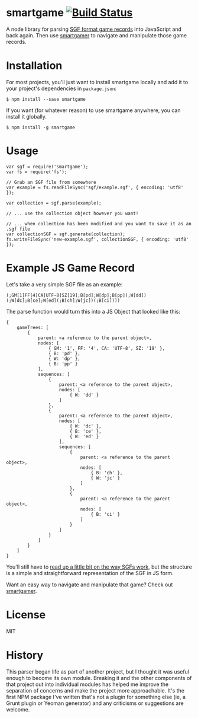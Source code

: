 # smartgame [![Build Status](https://api.travis-ci.org/neagle/smartgame.svg?branch=master)](https://travis-ci.org/neagle/smartgame)

A node library for parsing [SGF format game records](http://www.red-bean.com/sgf/index.html) into JavaScript and back again. Then use [smartgamer](https://www.npmjs.com/package/smartgamer) to navigate and manipulate those game records.

Installation
============

For most projects, you'll just want to install smartgame locally and add it to your project's dependencies in `package.json`:

```
$ npm install --save smartgame
```

If you want (for whatever reason) to use smartgame anywhere, you can install it globally.

```
$ npm install -g smartgame
```

Usage
=====

	var sgf = require('smartgame');
	var fs = require('fs');

	// Grab an SGF file from somewhere
	var example = fs.readFileSync('sgf/example.sgf', { encoding: 'utf8' });

	var collection = sgf.parse(example);

	// ... use the collection object however you want!

	// ... when collection has been modified and you want to save it as an .sgf file
	var collectionSGF = sgf.generate(collection);
	fs.writeFileSync('new-example.sgf', collectionSGF, { encoding: 'utf8' });

Example JS Game Record
======================

Let's take a very simple SGF file as an example:

	(;GM[1]FF[4]CA[UTF-8]SZ[19];B[pd];W[dp];B[pp](;W[dd])(;W[dc];B[ce];W[ed](;B[ch];W[jc])(;B[ci])))

The parse function would turn this into a JS Object that looked like this:

	{
		gameTrees: [
			{
				parent: <a reference to the parent object>,
				nodes: [
					{ GM: '1', FF: '4', CA: 'UTF-8', SZ: '19' },
					{ B: 'pd' },
					{ W: 'dp' },
					{ B: 'pp' }
				],
				sequences: [
					{
						parent: <a reference to the parent object>,
						nodes: [
							{ W: 'dd' }
						]
					},
					{
						parent: <a reference to the parent object>,
						nodes: [
							{ W: 'dc' },
							{ B: 'ce' },
							{ W: 'ed' }
						],
						sequences: [
							{
								parent: <a reference to the parent object>,
								nodes: [
									{ B: 'ch' },
									{ W: 'jc' }
								]
							},
							{
								parent: <a reference to the parent object>,
								nodes: [
									{ B: 'ci' }
								]
							}
						]
					}
				]
			}
		]
	}

You'll still have to [read up a little bit on the way SGFs work](http://www.red-bean.com/sgf/index.html), but the structure is a simple and straightforward representation of the SGF in JS form.

Want an easy way to navigate and manipulate that game? Check out [smartgamer](https://www.npmjs.com/package/smartgamer).

License
=======

MIT

History
=======

This parser began life as part of another project, but I thought it was useful enough to become its own module. Breaking it and the other components of that project out into individual modules has helped me improve the separation of concerns and make the project more approachable. It's the first NPM package I've written that's not a plugin for something else (ie, a Grunt plugin or Yeoman generator) and any criticisms or suggestions are welcome.
